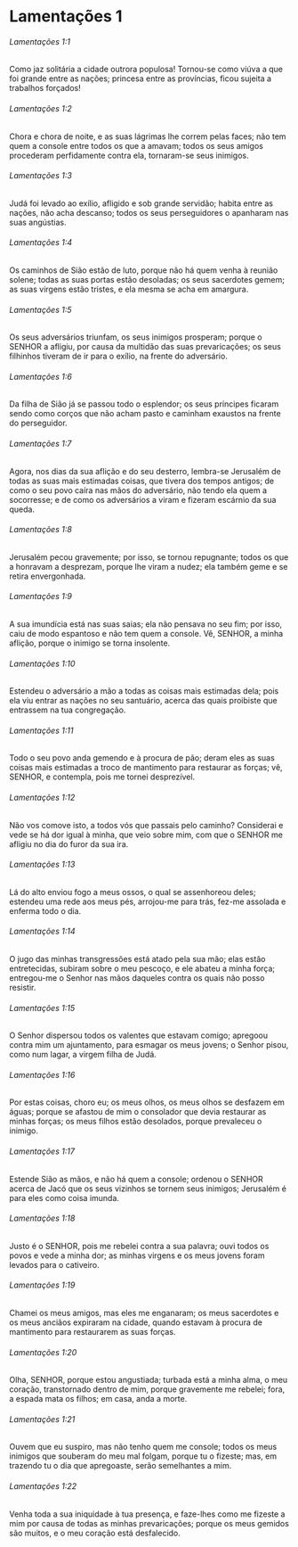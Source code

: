 # Lamentações 1

###### Lamentações 1:1

Como jaz solitária a cidade outrora populosa! Tornou-se como viúva a que foi grande entre as nações; princesa entre as províncias, ficou sujeita a trabalhos forçados!

###### Lamentações 1:2

Chora e chora de noite, e as suas lágrimas lhe correm pelas faces; não tem quem a console entre todos os que a amavam; todos os seus amigos procederam perfidamente contra ela, tornaram-se seus inimigos.

###### Lamentações 1:3

Judá foi levado ao exílio, afligido e sob grande servidão; habita entre as nações, não acha descanso; todos os seus perseguidores o apanharam nas suas angústias.

###### Lamentações 1:4

Os caminhos de Sião estão de luto, porque não há quem venha à reunião solene; todas as suas portas estão desoladas; os seus sacerdotes gemem; as suas virgens estão tristes, e ela mesma se acha em amargura.

###### Lamentações 1:5

Os seus adversários triunfam, os seus inimigos prosperam; porque o SENHOR a afligiu, por causa da multidão das suas prevaricações; os seus filhinhos tiveram de ir para o exílio, na frente do adversário.

###### Lamentações 1:6

Da filha de Sião já se passou todo o esplendor; os seus príncipes ficaram sendo como corços que não acham pasto e caminham exaustos na frente do perseguidor.

###### Lamentações 1:7

Agora, nos dias da sua aflição e do seu desterro, lembra-se Jerusalém de todas as suas mais estimadas coisas, que tivera dos tempos antigos; de como o seu povo caíra nas mãos do adversário, não tendo ela quem a socorresse; e de como os adversários a viram e fizeram escárnio da sua queda.

###### Lamentações 1:8

Jerusalém pecou gravemente; por isso, se tornou repugnante; todos os que a honravam a desprezam, porque lhe viram a nudez; ela também geme e se retira envergonhada.

###### Lamentações 1:9

A sua imundícia está nas suas saias; ela não pensava no seu fim; por isso, caiu de modo espantoso e não tem quem a console. Vê, SENHOR, a minha aflição, porque o inimigo se torna insolente.

###### Lamentações 1:10

Estendeu o adversário a mão a todas as coisas mais estimadas dela; pois ela viu entrar as nações no seu santuário, acerca das quais proibiste que entrassem na tua congregação.

###### Lamentações 1:11

Todo o seu povo anda gemendo e à procura de pão; deram eles as suas coisas mais estimadas a troco de mantimento para restaurar as forças; vê, SENHOR, e contempla, pois me tornei desprezível.

###### Lamentações 1:12

Não vos comove isto, a todos vós que passais pelo caminho? Considerai e vede se há dor igual à minha, que veio sobre mim, com que o SENHOR me afligiu no dia do furor da sua ira.

###### Lamentações 1:13

Lá do alto enviou fogo a meus ossos, o qual se assenhoreou deles; estendeu uma rede aos meus pés, arrojou-me para trás, fez-me assolada e enferma todo o dia.

###### Lamentações 1:14

O jugo das minhas transgressões está atado pela sua mão; elas estão entretecidas, subiram sobre o meu pescoço, e ele abateu a minha força; entregou-me o Senhor nas mãos daqueles contra os quais não posso resistir.

###### Lamentações 1:15

O Senhor dispersou todos os valentes que estavam comigo; apregoou contra mim um ajuntamento, para esmagar os meus jovens; o Senhor pisou, como num lagar, a virgem filha de Judá.

###### Lamentações 1:16

Por estas coisas, choro eu; os meus olhos, os meus olhos se desfazem em águas; porque se afastou de mim o consolador que devia restaurar as minhas forças; os meus filhos estão desolados, porque prevaleceu o inimigo.

###### Lamentações 1:17

Estende Sião as mãos, e não há quem a console; ordenou o SENHOR acerca de Jacó que os seus vizinhos se tornem seus inimigos; Jerusalém é para eles como coisa imunda.

###### Lamentações 1:18

Justo é o SENHOR, pois me rebelei contra a sua palavra; ouvi todos os povos e vede a minha dor; as minhas virgens e os meus jovens foram levados para o cativeiro.

###### Lamentações 1:19

Chamei os meus amigos, mas eles me enganaram; os meus sacerdotes e os meus anciãos expiraram na cidade, quando estavam à procura de mantimento para restaurarem as suas forças.

###### Lamentações 1:20

Olha, SENHOR, porque estou angustiada; turbada está a minha alma, o meu coração, transtornado dentro de mim, porque gravemente me rebelei; fora, a espada mata os filhos; em casa, anda a morte.

###### Lamentações 1:21

Ouvem que eu suspiro, mas não tenho quem me console; todos os meus inimigos que souberam do meu mal folgam, porque tu o fizeste; mas, em trazendo tu o dia que apregoaste, serão semelhantes a mim.

###### Lamentações 1:22

Venha toda a sua iniquidade à tua presença, e faze-lhes como me fizeste a mim por causa de todas as minhas prevaricações; porque os meus gemidos são muitos, e o meu coração está desfalecido.


